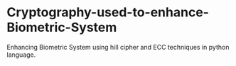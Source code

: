 # Cryptography-used-to-enhance-Biometric-System
Enhancing Biometric System using hill cipher and ECC techniques in python language.
